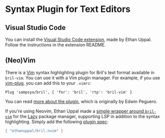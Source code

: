 Syntax Plugin for Text Editors
==============================

## Visual Studio Code

You can install the [Visual Studio Code extension](https://marketplace.visualstudio.com/items?itemName=EthanUppal.bril), made by Ethan Uppal.
Follow the instructions in the extension README.

## (Neo)Vim

There is a [Vim][] syntax highlighting plugin for Bril's text format available in `bril-vim`. You can use it with a Vim plugin manager. For example, if you use [vim-plug][], you can add this to your `.vimrc`:

    Plug 'sampsyo/bril', { 'for': 'bril', 'rtp': 'bril-vim' }

You can read [more about the plugin][blog], which is originally by Edwin Peguero.

If you're using Neovim, Ethan Uppal made a [simple wrapper around 
`bril-vim`][bril.nvim] for the [Lazy](https://lazy.folke.io) package manager, 
supporting LSP in  addition to the syntax highlighting. Simply add the following
[plugin spec](https://lazy.folke.io/spec):

```lua
{ "ethanuppal/bril.nvim" }
```

[vim]: https://www.vim.org
[blog]: https://www.cs.cornell.edu/courses/cs6120/2019fa/blog/vim-syntax-highlighting/
[vim-plug]: https://github.com/junegunn/vim-plug
[bril.nvim]: https://github.com/ethanuppal/bril.nvim
